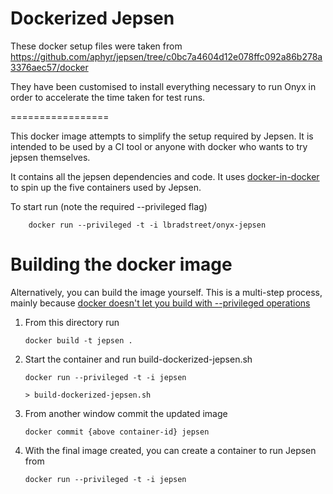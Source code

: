 Dockerized Jepsen
=================

These docker setup files were taken from https://github.com/aphyr/jepsen/tree/c0bc7a4604d12e078ffc092a86b278a3376aec57/docker

They have been customised to install everything necessary to run Onyx in order to accelerate the time taken for test runs.

=================

This docker image attempts to simplify the setup required by Jepsen.
It is intended to be used by a CI tool or anyone with docker who wants to try jepsen themselves.

It contains all the jepsen dependencies and code. It uses [docker-in-docker](https://github.com/jpetazzo/dind) to spin up the five
containers used by Jepsen.  

To start run (note the required --privileged flag)

````
    docker run --privileged -t -i lbradstreet/onyx-jepsen
````

Building the docker image
=========================

Alternatively, you can build the image yourself. This is a multi-step process, mainly because [docker doesn't let you build with --privileged operations](https://github.com/docker/docker/issues/1916)

1.  From this directory run 

    ````
	docker build -t jepsen .
    ````

2.  Start the container and run build-dockerized-jepsen.sh

    ````
    docker run --privileged -t -i jepsen

    > build-dockerized-jepsen.sh
    ````

3.  From another window commit the updated image

    ````
    docker commit {above container-id} jepsen
    ````
    
4.  With the final image created, you can create a container to run Jepsen from

    ```
    docker run --privileged -t -i jepsen
    ```
